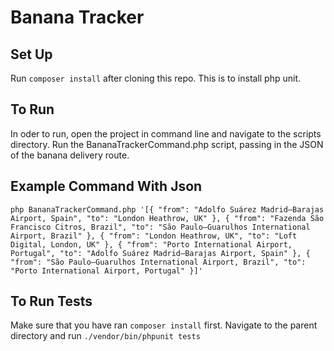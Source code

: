# Banana Tracker

## Set Up
Run `composer install` after cloning this repo. This is to install php unit.

## To Run
In oder to run, open the project in command line and navigate to the scripts directory. Run the BananaTrackerCommand.php script, passing in the JSON of the banana delivery route.

## Example Command With Json
`php BananaTrackerCommand.php '[{
        "from": "Adolfo Suárez Madrid–Barajas Airport, Spain",
        "to": "London Heathrow, UK"
}, {
        "from": "Fazenda São Francisco Citros, Brazil",
        "to": "São Paulo–Guarulhos International Airport, Brazil"
}, {
        "from": "London Heathrow, UK",
        "to": "Loft Digital, London, UK"
}, {
        "from": "Porto International Airport, Portugal",
        "to": "Adolfo Suárez Madrid–Barajas Airport, Spain"
}, {
        "from": "São Paulo–Guarulhos International Airport, Brazil",
        "to": "Porto International Airport, Portugal"
}]'`

## To Run Tests
Make sure that you have ran `composer install` first. Navigate to the parent directory and run `./vendor/bin/phpunit tests`
